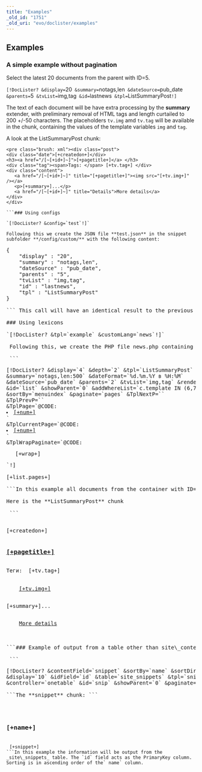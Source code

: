 ```yaml
---
title: "Examples"
_old_id: "1751"
_old_uri: "evo/doclister/examples"
---
```


Examples
--------

### A simple example without pagination

 Select the latest 20 documents from the parent with ID=5.

`[!DocLister? &display=`20` &summary=`notags,len` &dateSource=`pub_date` &parents=`5` &tvList=`img,tag` &id=`lastnews` &tpl=`ListSummaryPost`!]`

 The text of each document will be have extra processing by the **summary** extender, with preliminary removal of HTML tags and length curtailed to 200 +/-50 characters. The placeholders `tv.img` amd `tv.tag` will be available in the chunk, containing the values of the template variables `img` and `tag`.

 A look at the ListSummaryPost chunk:

 ```
<pre class="brush: xml"><div class="post">
<div class="date">[+createdon+]</div>
<h3><a href="/[~[+id+]~]">[+pagetitle+]</a> </h3>
<div class="tag"><span>Tags: </span> [+tv.tag+] </div>
<div class="content">
    <a href="/[~[+id+]~]" title="[+pagetitle+]"><img src="[+tv.img+]" /></a>
    <p>[+summary+]...</p>
    <a href="/[~[+id+]~]" title="Details">More details</a>
</div>
</div>

```### Using configs

`[!DocLister? &config=`test`!]`

 Following this we create the JSON file **test.json** in the snippet subfolder **/config/custom/** with the following content:

 ```
<pre class="brush: xml">{
    "display" : "20",
    "summary" : "notags,len",
    "dateSource" : "pub_date",
    "parents" : "5",
    "tvList" : "img,tag",
    "id" : "lastnews",
    "tpl" : "ListSummaryPost"
}

``` This call will have an identical result to the previous example.

### Using lexicons

`[!DocLister? &tpl=`example` &customLang=`news`!]`

 Following this, we create the PHP file news.php containing a `$_lang` array in the snippet's **/lang/** folder.

 ```
<pre class="brush: xml"><?php if (!defined('MODX_BASE_PATH')) {    die('What are you doing? Get out of here!');}
$_lang = array();
$_lang['newsTitle'] = 'Latest news';
return $_lang;

``` The chunk **example** can now use the tag `[%newsTitle%]`, which will be automatically replaced by the message "Latest news".

### Advanced example with pagination

 ```
<pre class="brush: xml">[!DocLister? &display=`4` &depth=`2` &tpl=`ListSummaryPost` 
&summary=`notags,len:500` &dateFormat=`%d.%m.%Y в %H:%M` 
&dateSource=`pub_date` &parents=`2` &tvList=`img,tag` &renderTV=`img` 
&id=`list` &showParent=`0` &addWhereList=`c.template IN (6,7)` 
&sortBy=`menuindex` &paginate=`pages` &TplNextP=`` 
&TplPrevP=`` 
&TplPage=`@CODE: <li><a href="[+link+]">[+num+]</a></li>` 
&TplCurrentPage=`@CODE: <li class="active"><a href="[+link+]">[+num+]</a></li>` 
&TplWrapPaginate=`@CODE: <div class="pagination"><ul>[+wrap+]</ul></div>`!]

[+list.pages+]

```In this example all documents from the container with ID=2, to a depth of 2 and based on templates 6 or 7, are selected. Container documents will then be filtered out (the documents within which the search was carried out. That is, document with ID=2 and all its children that are containers). Upon output, "page" pagination will be applied and the templates for paginated items will be redefined as those named in the **TplWrapPaginate**, **TplCurrentPage** and **TplPage** parameters. The "next" and "previous" link templates will be empty (hence no text will be output for them). The prefix _list_ will be added to all the DocLister placeholders, and the values of the template variables `img` and `tag` will be added to every document that is output in the placeholders `tv.img` and `tv.tag` respectively. Template variable `img` will be rendered in accordance with the widget set when it was created. A total of four documents will be displayed per page. Sorting will be not by creation date, but by `menuindex` (position in the menu). The document's publication date will be used as the date source.

Here is the **ListSummaryPost** chunk

 ```
<pre class="brush: xml"><div class="post">
<div class="date">[+createdon+]</div>
<h3><a href="/[~[+id+]~]">[+pagetitle+]</a> </h3>
<div class="tag"><span>Теги: </span> [+tv.tag+] </div>
<div class="content">
    <a href="/[~[+id+]~]" title="[+pagetitle+]">[+tv.img+]</a>
    <p>[+summary+]...</p>
    <a href="/[~[+id+]~]" title="Details">More details</a>
</div>
</div>

```### Example of output from a table other than site\_content

 ```
<pre class="brush: xml">[!DocLister? &contentField=`snippet` &sortBy=`name` &sortDir=`ASC` 
&display=`10` &idField=`id` &table=`site_snippets` &tpl=`snippet` 
&controller=`onetable` &id=`snip` &showParent=`0` &paginate=`pages`!]

```The **snippet** chunk: ```
<pre class="brush: xml"><div class="row"><div class="span12">
 <h3 class="pagination-centered">[+name+]</h3>
 <code>[+snippet+]
```In this example the information will be output from the _site\_snippets_ table. The `id` field acts as the PrimaryKey column. Sorting is in ascending order of the` name` column.